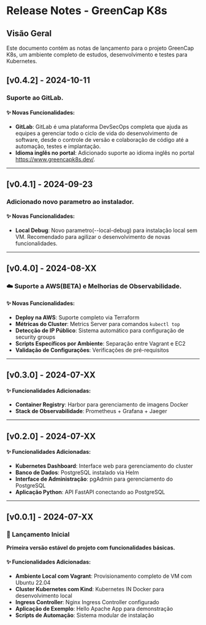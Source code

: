 # Release Notes - GreenCap K8s

## Visão Geral

Este documento contém as notas de lançamento para o projeto GreenCap K8s, um ambiente completo de estudos, desenvolvimento e testes para Kubernetes.

## [v0.4.2] - 2024-10-11

###  Suporte ao GitLab.

#### ✨ Novas Funcionalidades:
- **GitLab**: GitLab é uma plataforma DevSecOps completa que ajuda as equipes a gerenciar todo o ciclo de vida do desenvolvimento de software, desde o controle de versão e colaboração de código até a automação, testes e implantação.
- **Idioma inglês no portal**: Adicionado suporte ao idioma inglês no portal https://www.greencapk8s.dev/.

---

## [v0.4.1] - 2024-09-23

### Adicionado novo parametro ao instalador.

#### ✨ Novas Funcionalidades:
- **Local Debug**: Novo parametro(--local-debug) para instalação local sem VM. Recomendado para agilizar o desenvolvimento de novas funcionalidades. 

---

## [v0.4.0] - 2024-08-XX

### ☁️ Suporte a AWS(BETA) e Melhorias de Observabilidade.

#### ✨ Novas Funcionalidades:
- **Deploy na AWS**: Suporte completo via Terraform
- **Métricas do Cluster**: Metrics Server para comandos `kubectl top`
- **Detecção de IP Público**: Sistema automático para configuração de security groups
- **Scripts Específicos por Ambiente**: Separação entre Vagrant e EC2
- **Validação de Configurações**: Verificações de pré-requisitos

---

## [v0.3.0] - 2024-07-XX

#### ✨ Funcionalidades Adicionadas:
- **Container Registry**: Harbor para gerenciamento de imagens Docker
- **Stack de Observabilidade**: Prometheus + Grafana + Jaeger

---

## [v0.2.0] - 2024-07-XX

#### ✨ Funcionalidades Adicionadas:
- **Kubernetes Dashboard**: Interface web para gerenciamento do cluster
- **Banco de Dados**: PostgreSQL instalado via Helm
- **Interface de Administração**: pgAdmin para gerenciamento do PostgreSQL
- **Aplicação Python**: API FastAPI conectando ao PostgreSQL

---

## [v0.0.1] - 2024-07-XX

### 🎉 Lançamento Inicial

**Primeira versão estável do projeto com funcionalidades básicas.**

#### ✨ Funcionalidades Adicionadas:
- **Ambiente Local com Vagrant**: Provisionamento completo de VM com Ubuntu 22.04
- **Cluster Kubernetes com Kind**: Kubernetes IN Docker para desenvolvimento local
- **Ingress Controller**: Nginx Ingress Controller configurado
- **Aplicação de Exemplo**: Hello Apache App para demonstração
- **Scripts de Automação**: Sistema modular de instalação

